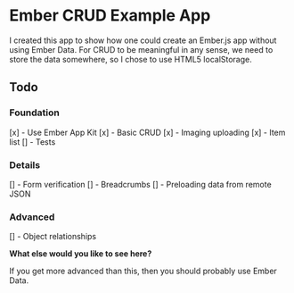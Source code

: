 # Ember CRUD Example App

I created this app to show how one could create an Ember.js app without using Ember Data. For CRUD to be meaningful in any sense, we need to store the data somewhere, so I chose to use HTML5 localStorage. 

## Todo

### Foundation

[x] - Use Ember App Kit
[x] - Basic CRUD
[x] - Imaging uploading
[x] - Item list
[] - Tests

### Details

[] - Form verification
[] - Breadcrumbs
[] - Preloading data from remote JSON

### Advanced

[] - Object relationships

**What else would you like to see here?**

If you get more advanced than this, then you should probably use Ember Data.